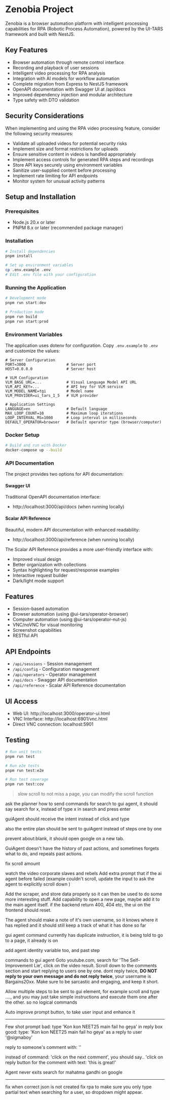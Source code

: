 # Zenobia Project

Zenobia is a browser automation platform with intelligent processing capabilities for RPA (Robotic Process Automation), powered by the UI-TARS framework and built with NestJS.

## Key Features

- Browser automation through remote control interface
- Recording and playback of user sessions
- Intelligent video processing for RPA analysis
- Integration with AI models for workflow automation
- Complete migration from Express to NestJS framework
- OpenAPI documentation with Swagger UI at /api/docs
- Improved dependency injection and modular architecture
- Type safety with DTO validation

## Security Considerations

When implementing and using the RPA video processing feature, consider the following security measures:

- Validate all uploaded videos for potential security risks
- Implement size and format restrictions for uploads
- Ensure sensitive content in videos is handled appropriately
- Implement access controls for generated RPA steps and recordings
- Store API keys securely using environment variables
- Sanitize user-supplied content before processing
- Implement rate limiting for API endpoints
- Monitor system for unusual activity patterns

## Setup and Installation

### Prerequisites

- Node.js 20.x or later
- PNPM 8.x or later (recommended package manager)

### Installation

```bash
# Install dependencies
pnpm install

# Set up environment variables
cp .env.example .env
# Edit .env file with your configuration
```

### Running the Application

```bash
# Development mode
pnpm run start:dev

# Production mode
pnpm run build
pnpm run start:prod
```

### Environment Variables

The application uses dotenv for configuration. Copy `.env.example` to `.env` and customize the values:

```
# Server Configuration
PORT=3000                  # Server port
HOST=0.0.0.0               # Server host

# VLM Configuration
VLM_BASE_URL=...           # Visual Language Model API URL
VLM_API_KEY=...            # API key for VLM service
VLM_MODEL_NAME=tgi         # Model name
VLM_PROVIDER=ui_tars_1_5   # VLM provider

# Application Settings
LANGUAGE=en                # Default language
MAX_LOOP_COUNT=10          # Maximum loop iterations
LOOP_INTERVAL_MS=1000      # Loop interval in milliseconds
DEFAULT_OPERATOR=browser   # Default operator type (browser/computer)
```

### Docker Setup

```bash
# Build and run with Docker
docker-compose up --build
```

### API Documentation

The project provides two options for API documentation:

#### Swagger UI
Traditional OpenAPI documentation interface:
- http://localhost:3000/api/docs (when running locally)

#### Scalar API Reference
Beautiful, modern API documentation with enhanced readability:
- http://localhost:3000/api/reference (when running locally)

The Scalar API Reference provides a more user-friendly interface with:
- Improved visual design
- Better organization with collections
- Syntax highlighting for request/response examples
- Interactive request builder
- Dark/light mode support

## Features

- Session-based automation
- Browser automation (using @ui-tars/operator-browser)
- Computer automation (using @ui-tars/operator-nut-js)
- VNC/noVNC for visual monitoring
- Screenshot capabilities
- RESTful API

## API Endpoints

- `/api/sessions` - Session management
- `/api/config` - Configuration management
- `/api/operators` - Operator management
- `/api/docs` - Swagger API documentation
- `/api/reference` - Scalar API Reference documentation

## UI Access

- Web UI: http://localhost:3000/operator-ui.html
- VNC Interface: http://localhost:6901/vnc.html
- Direct VNC connection: localhost:5901

## Testing

```bash
# Run unit tests
pnpm run test

# Run e2e tests
pnpm run test:e2e

# Run test coverage
pnpm run test:cov
```



> slow scroll to not miss a page, you can modify the scroll function




ask the planner how to send commands for search to gui agent, it should say search for x, instead of type x in search and press enter


guiAgent should receive the intent instead of click and type



also the entire plan should be sent to guiAgent instead of steps one by one



prevent about:blank, it should open google on a new tab.


GuiAgent doesn't have the history of past actions, and sometimes forgets what to do, and repeats past actions.

fix scroll amount

watch the video corporate slaves and rebels
Add extra prompt that if the ai agent before failed (example couldn't scroll, update the input to ask the agent to explicitly scroll down )

Add the scraper, and store data properly so it can then be used to do some more interesting stuff.
Add capability to open a new page, maybe add it to the main agent itself.
if the backend return 400, 404 etc, the ui on the frontend should reset.


The agent should make a note of it's own username, so it knows where it has replied and it should still keep a track of what it has done so far



gui agent command currently has duplicate instruction, it is being told to go to a page, it already is on

add agent identity variable too, and past step


commands to gui agent
Goto youtube.com, search for 'The Self-Improvement Lie', click on the video result. Scroll down to the comments section and start replying to users one by one. dont reply twice, **DO NOT reply to your own message and do not reply twice**, your username is Bargains20xx. Make sure to be sarcastic and engaging, and keep it short.


Allow multiple steps to be sent to gui element, for example scroll and type ...., and you may just take simple instructions and execute them one after the other. so no logical commands


Auto improve prompt button, to take user input and enhance it




---

Few shot prompt
bad: type 'Kon kon NEET25 main fail ho geya' in reply box
good: type: 'Kon kon NEET25 main fail ho geya' as a reply to user '@sigmaboy'



reply to someone's comment with: ''

instead of command: 'click on the next comment', you should say.. 
'click on reply button for the comment with text: 'this is great!'


Agent never exits
search for mahatma gandhi on google



---

fix when correct json is not created
fix rpa to make sure you only type partial text when searching for a user, so dropdown might appear.
